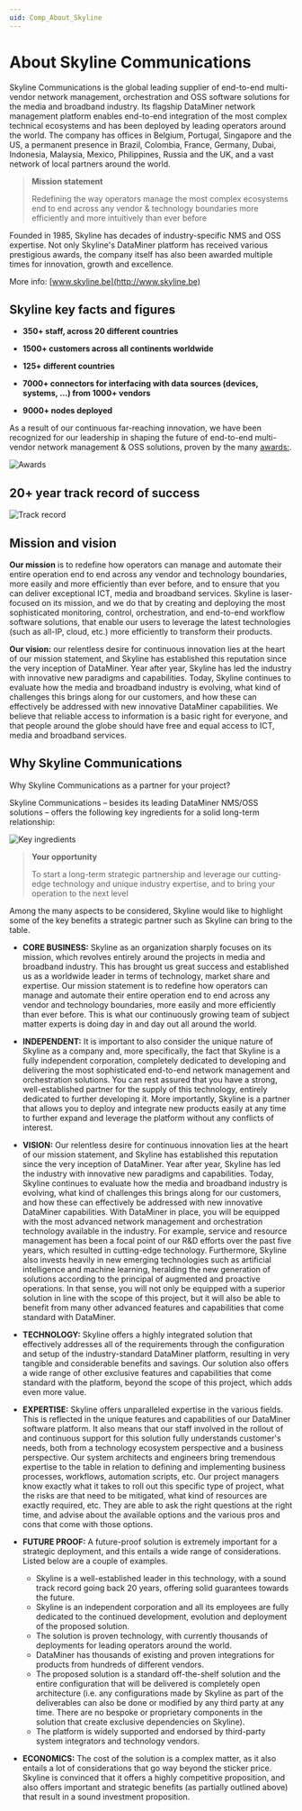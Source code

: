 ```yaml
---
uid: Comp_About_Skyline
---
```


# About Skyline Communications

Skyline Communications is the global leading supplier of end-to-end multi-vendor network management, orchestration and OSS software solutions for the media and broadband industry. Its flagship DataMiner network management platform enables end-to-end integration of the most complex technical ecosystems and has been deployed by leading operators around the world. The company has offices in Belgium, Portugal, Singapore and the US, a permanent presence in Brazil, Colombia, France, Germany, Dubai, Indonesia, Malaysia, Mexico, Philippines, Russia and the UK, and a vast network of local partners around the world.

>**Mission statement**
>
>Redefining the way operators manage the most complex ecosystems end to end across any vendor & technology boundaries more efficiently and more intuitively than ever before

Founded in 1985, Skyline has decades of industry-specific NMS and OSS expertise. Not only Skyline's DataMiner platform has received various prestigious awards, the company itself has also been awarded multiple times for innovation, growth and excellence.

More info: [www.skyline.be](http://www.skyline.be)

## Skyline key facts and figures

- **350+ staff, across 20 different countries**

- **1500+ customers across all continents worldwide**

- **125+ different countries**

- **7000+ connectors for interfacing with data sources (devices, systems, …) from 1000+ vendors**

- **9000+ nodes deployed**

As a result of our continuous far-reaching innovation, we have been recognized for our leadership in shaping the future of end-to-end multi-vendor network management & OSS solutions, proven by the many [awards:](https://www.skyline.be/skyline/awards).

![Awards](~/compendium/images/awards.png)

## 20+ year track record of success

![Track record](~/compendium/images/track_record.png)

## Mission and vision

**Our mission** is to redefine how operators can manage and automate their entire operation end to end across any vendor and technology boundaries, more easily and more efficiently than ever before, and to ensure that you can deliver exceptional ICT, media and broadband services.
Skyline is laser-focused on its mission, and we do that by creating and deploying the most sophisticated monitoring, control, orchestration, and end-to-end workflow software solutions, that enable our users to leverage the latest technologies (such as all-IP, cloud, etc.) more efficiently to transform their products.

**Our vision:** our relentless desire for continuous innovation lies at the heart of our mission statement, and Skyline has established this reputation since the very inception of DataMiner. Year after year, Skyline has led the industry with innovative new paradigms and capabilities.
Today, Skyline continues to evaluate how the media and broadband industry is evolving, what kind of challenges this brings along for our customers, and how these can effectively be addressed with new innovative DataMiner capabilities.
We believe that reliable access to information is a basic right for everyone, and that people around the globe should have free and equal access to ICT, media and broadband services.

## Why Skyline Communications

Why Skyline Communications as a partner for your project?

Skyline Communications – besides its leading DataMiner NMS/OSS solutions – offers the following key ingredients for a solid long-term relationship:

![Key ingredients](~/compendium/images/5_key_ingredients.png)

>**Your opportunity**
>
>To start a long-term strategic partnership and leverage our cutting-edge technology and unique industry expertise, and to bring your operation to the next level

Among the many aspects to be considered, Skyline would like to highlight some of the key benefits a strategic partner such as Skyline can bring to the table.

- **CORE BUSINESS:**
Skyline as an organization sharply focuses on its mission, which revolves entirely around the projects in media and broadband industry. This has brought us great success and established us as a worldwide leader in terms of technology, market share and expertise. Our mission statement is to redefine how operators can manage and automate their entire operation end to end across any vendor and technology boundaries, more easily and more efficiently than ever before. This is what our continuously growing team of subject matter experts is doing day in and day out all around the world.

- **INDEPENDENT:**
It is important to also consider the unique nature of Skyline as a company and, more specifically, the fact that Skyline is a fully independent corporation, completely dedicated to developing and delivering the most sophisticated end-to-end network management and orchestration solutions. You can rest assured that you have a strong, well-established partner for the supply of this technology, entirely dedicated to further developing it. More importantly, Skyline is a partner that allows you to deploy and integrate new products easily at any time to further expand and leverage the platform without any conflicts of interest.

- **VISION:**
Our relentless desire for continuous innovation lies at the heart of our mission statement, and Skyline has established this reputation since the very inception of DataMiner. Year after year, Skyline has led the industry with innovative new paradigms and capabilities. Today, Skyline continues to evaluate how the media and broadband industry is evolving, what kind of challenges this brings along for our customers, and how these can effectively be addressed with new innovative DataMiner capabilities. With DataMiner in place, you will be equipped with the most advanced network management and orchestration technology available in the industry. For example, service and resource management has been a focal point of our R&D efforts over the past five years, which resulted in cutting-edge technology. Furthermore, Skyline also invests heavily in new emerging technologies such as artificial intelligence and machine learning, heralding the new generation of solutions according to the principal of augmented and proactive operations. In that sense, you will not only be equipped with a superior solution in line with the scope of this project, but it will also be able to benefit from many other advanced features and capabilities that come standard with DataMiner.

- **TECHNOLOGY:**
Skyline offers a highly integrated solution that effectively addresses all of the requirements through the configuration and setup of the industry-standard DataMiner platform, resulting in very tangible and considerable benefits and savings. Our solution also offers a wide range of other exclusive features and capabilities that come standard with the platform, beyond the scope of this project, which adds even more value.

- **EXPERTISE:**
Skyline offers unparalleled expertise in the various fields. This is reflected in the unique features and capabilities of our DataMiner software platform. It also means that our staff involved in the rollout of and continuous support for this solution fully understands customer's needs, both from a technology ecosystem perspective and a business perspective. Our system architects and engineers bring tremendous expertise to the table in relation to defining and implementing business processes, workflows, automation scripts, etc. Our project managers know exactly what it takes to roll out this specific type of project, what the risks are that need to be mitigated, what kind of resources are exactly required, etc. They are able to ask the right questions at the right time, and advise about the available options and the various pros and cons that come with those options.

- **FUTURE PROOF:**
A future-proof solution is extremely important for a strategic deployment, and this entails a wide range of considerations. Listed below are a couple of examples.

  - Skyline is a well-established leader in this technology, with a sound track record going back 20 years, offering solid guarantees towards the future.
  - Skyline is an independent corporation and all its employees are fully dedicated to the continued development, evolution and deployment of the proposed solution.
  - The solution is proven technology, with currently thousands of deployments for leading operators around the world.
  - DataMiner has thousands of existing and proven integrations for products from hundreds of different vendors.
  - The proposed solution is a standard off-the-shelf solution and the entire configuration that will be delivered is completely open architecture (i.e. any configurations made by Skyline as part of the deliverables can also be done or modified by any third party at any time. There are no bespoke or proprietary components in the solution that create exclusive dependencies on Skyline).
  - The platform is widely supported and endorsed by third-party system integrators and technology vendors.

- **ECONOMICS:**
The cost of the solution is a complex matter, as it also entails a lot of considerations that go way beyond the sticker price. Skyline is convinced that it offers a highly competitive proposition, and also offers important and strategic benefits (as partially outlined above) that result in a sound investment proposition.

